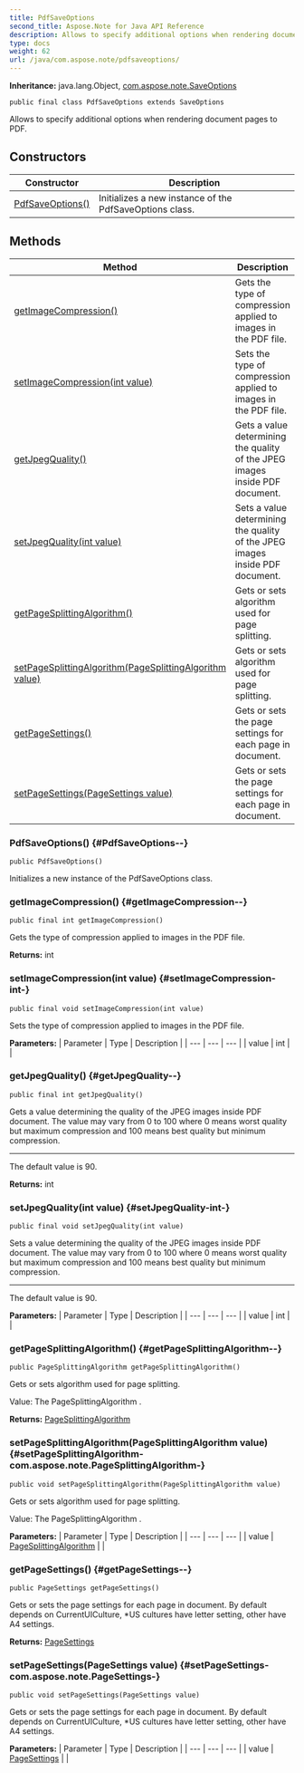 ```yaml
---
title: PdfSaveOptions
second_title: Aspose.Note for Java API Reference
description: Allows to specify additional options when rendering document pages to PDF.
type: docs
weight: 62
url: /java/com.aspose.note/pdfsaveoptions/
---
```


**Inheritance:**
java.lang.Object, [com.aspose.note.SaveOptions](../../com.aspose.note/saveoptions)
```
public final class PdfSaveOptions extends SaveOptions
```

Allows to specify additional options when rendering document pages to PDF.
## Constructors

| Constructor | Description |
| --- | --- |
| [PdfSaveOptions()](#PdfSaveOptions--) | Initializes a new instance of the  PdfSaveOptions  class. |
## Methods

| Method | Description |
| --- | --- |
| [getImageCompression()](#getImageCompression--) | Gets the type of compression applied to images in the PDF file. |
| [setImageCompression(int value)](#setImageCompression-int-) | Sets the type of compression applied to images in the PDF file. |
| [getJpegQuality()](#getJpegQuality--) | Gets a value determining the quality of the JPEG images inside PDF document. |
| [setJpegQuality(int value)](#setJpegQuality-int-) | Sets a value determining the quality of the JPEG images inside PDF document. |
| [getPageSplittingAlgorithm()](#getPageSplittingAlgorithm--) | Gets or sets algorithm used for page splitting. |
| [setPageSplittingAlgorithm(PageSplittingAlgorithm value)](#setPageSplittingAlgorithm-com.aspose.note.PageSplittingAlgorithm-) | Gets or sets algorithm used for page splitting. |
| [getPageSettings()](#getPageSettings--) | Gets or sets the page settings for each page in document. |
| [setPageSettings(PageSettings value)](#setPageSettings-com.aspose.note.PageSettings-) | Gets or sets the page settings for each page in document. |
### PdfSaveOptions() {#PdfSaveOptions--}
```
public PdfSaveOptions()
```


Initializes a new instance of the  PdfSaveOptions  class.

### getImageCompression() {#getImageCompression--}
```
public final int getImageCompression()
```


Gets the type of compression applied to images in the PDF file.

**Returns:**
int
### setImageCompression(int value) {#setImageCompression-int-}
```
public final void setImageCompression(int value)
```


Sets the type of compression applied to images in the PDF file.

**Parameters:**
| Parameter | Type | Description |
| --- | --- | --- |
| value | int |  |

### getJpegQuality() {#getJpegQuality--}
```
public final int getJpegQuality()
```


Gets a value determining the quality of the JPEG images inside PDF document. The value may vary from 0 to 100 where 0 means worst quality but maximum compression and 100 means best quality but minimum compression.

--------------------

The default value is 90.

**Returns:**
int
### setJpegQuality(int value) {#setJpegQuality-int-}
```
public final void setJpegQuality(int value)
```


Sets a value determining the quality of the JPEG images inside PDF document. The value may vary from 0 to 100 where 0 means worst quality but maximum compression and 100 means best quality but minimum compression.

--------------------

The default value is 90.

**Parameters:**
| Parameter | Type | Description |
| --- | --- | --- |
| value | int |  |

### getPageSplittingAlgorithm() {#getPageSplittingAlgorithm--}
```
public PageSplittingAlgorithm getPageSplittingAlgorithm()
```


Gets or sets algorithm used for page splitting.

Value: The  PageSplittingAlgorithm .

**Returns:**
[PageSplittingAlgorithm](../../com.aspose.note/pagesplittingalgorithm)
### setPageSplittingAlgorithm(PageSplittingAlgorithm value) {#setPageSplittingAlgorithm-com.aspose.note.PageSplittingAlgorithm-}
```
public void setPageSplittingAlgorithm(PageSplittingAlgorithm value)
```


Gets or sets algorithm used for page splitting.

Value: The  PageSplittingAlgorithm .

**Parameters:**
| Parameter | Type | Description |
| --- | --- | --- |
| value | [PageSplittingAlgorithm](../../com.aspose.note/pagesplittingalgorithm) |  |

### getPageSettings() {#getPageSettings--}
```
public PageSettings getPageSettings()
```


Gets or sets the page settings for each page in document. By default depends on CurrentUICulture, \*US cultures have letter setting, other have A4 settings.

**Returns:**
[PageSettings](../../com.aspose.note/pagesettings)
### setPageSettings(PageSettings value) {#setPageSettings-com.aspose.note.PageSettings-}
```
public void setPageSettings(PageSettings value)
```


Gets or sets the page settings for each page in document. By default depends on CurrentUICulture, \*US cultures have letter setting, other have A4 settings.

**Parameters:**
| Parameter | Type | Description |
| --- | --- | --- |
| value | [PageSettings](../../com.aspose.note/pagesettings) |  |

